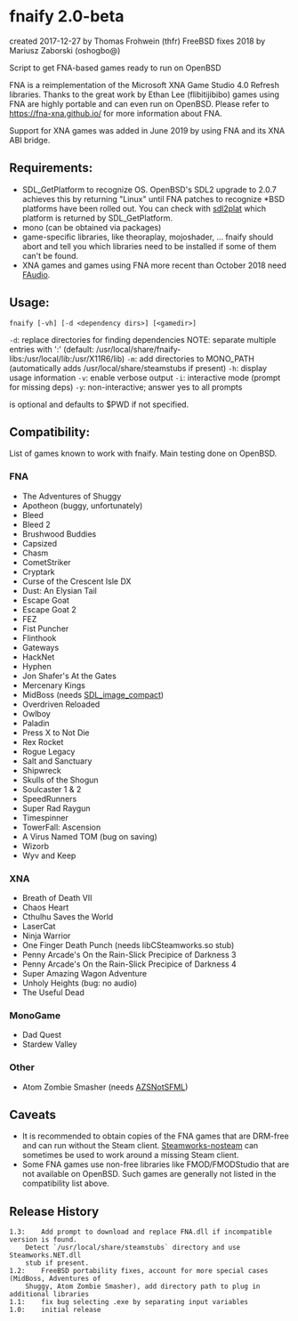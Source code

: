 fnaify 2.0-beta
===============

created 2017-12-27 by Thomas Frohwein (thfr)
FreeBSD fixes 2018 by Mariusz Zaborski (oshogbo@)

Script to get FNA-based games ready to run on OpenBSD

FNA is a reimplementation of the Microsoft XNA Game Studio 4.0 Refresh
libraries. Thanks to the great work by Ethan Lee (flibitijibibo) games
using FNA are highly portable and can even run on OpenBSD. 
Please refer to https://fna-xna.github.io/ for more information about
FNA.

Support for XNA games was added in June 2019 by using FNA and its XNA ABI
bridge.

Requirements:
-------------

- SDL_GetPlatform to recognize OS. OpenBSD's SDL2 upgrade to 2.0.7
  achieves this by returning "Linux" until FNA patches to recognize
  *BSD platforms have been rolled out.
  You can check with [sdl2plat](https://github.com/thfrwn/sdl2plat)
  which platform is returned by SDL_GetPlatform.
- mono (can be obtained via packages)
- game-specific libraries, like theoraplay, mojoshader, ... fnaify
  should abort and tell you which libraries need to be installed if
  some of them can't be found.
- XNA games and games using FNA more recent than October 2018 need
  [FAudio](https://github.com/FNA-XNA/FAudio).

Usage:
------

`fnaify [-vh] [-d <dependency dirs>] [<gamedir>]`

`-d`:	replace directories for finding dependencies
	NOTE: separate multiple entries with ':' (default:
	/usr/local/share/fnaify-libs:/usr/local/lib:/usr/X11R6/lib)
`-m`:	add directories to MONO_PATH (automatically adds
	/usr/local/share/steamstubs if present)
`-h`:	display usage information
`-v`:	enable verbose output
`-i`:	interactive mode (prompt for missing deps)
`-y`:	non-interactive; answer yes to all prompts

<gamedir> is optional and defaults to $PWD if not specified.

Compatibility:
--------------

List of games known to work with fnaify. Main testing done on OpenBSD.

### FNA

* The Adventures of Shuggy
* Apotheon (buggy, unfortunately)
* Bleed
* Bleed 2
* Brushwood Buddies
* Capsized
* Chasm
* CometStriker
* Cryptark
* Curse of the Crescent Isle DX
* Dust: An Elysian Tail
* Escape Goat
* Escape Goat 2
* FEZ
* Fist Puncher
* Flinthook
* Gateways
* HackNet
* Hyphen
* Jon Shafer's At the Gates
* Mercenary Kings
* MidBoss (needs [SDL_image_compact](https://github.com/FNA-XNA/SDL_image_compact))
* Overdriven Reloaded
* Owlboy
* Paladin
* Press X to Not Die
* Rex Rocket
* Rogue Legacy
* Salt and Sanctuary
* Shipwreck
* Skulls of the Shogun
* Soulcaster 1 & 2
* SpeedRunners
* Super Rad Raygun
* Timespinner
* TowerFall: Ascension
* A Virus Named TOM (bug on saving)
* Wizorb
* Wyv and Keep

### XNA

* Breath of Death VII
* Chaos Heart
* Cthulhu Saves the World
* LaserCat
* Ninja Warrior
* One Finger Death Punch (needs libCSteamworks.so stub)
* Penny Arcade's On the Rain-Slick Precipice of Darkness 3
* Penny Arcade's On the Rain-Slick Precipice of Darkness 4
* Super Amazing Wagon Adventure
* Unholy Heights (bug: no audio)
* The Useful Dead

### MonoGame

* Dad Quest
* Stardew Valley

### Other

* Atom Zombie Smasher (needs
  [AZSNotSFML](https://github.com/flibitijibibo/AZSNotSFML))

Caveats
-------

* It is recommended to obtain copies of the FNA games that are DRM-free
  and can run without the Steam client.
  [Steamworks-nosteam](https://github.com/rfht/Steamworks.NET-nosteam)
  can sometimes be used to work around a missing Steam client.
* Some FNA games use non-free libraries like FMOD/FMODStudio that are
  not available on OpenBSD. Such games are generally not listed in the
  compatibility list above.

Release History
---------------

```
1.3:	Add prompt to download and replace FNA.dll if incompatible version is found.
	Detect `/usr/local/share/steamstubs` directory and use Steamworks.NET.dll
	stub if present.
1.2:	FreeBSD portability fixes, account for more special cases (MidBoss, Adventures of
	Shuggy, Atom Zombie Smasher), add directory path to plug in additional libraries
1.1:	fix bug selecting .exe by separating input variables
1.0:	initial release
```
